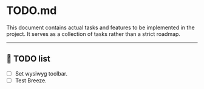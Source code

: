 # TODO.md

This document contains actual tasks and features to be implemented in the project. It serves as a collection of tasks rather than a strict roadmap.

---

## 🚀 TODO list
- [ ] Set wysiwyg toolbar.
- [ ] Test Breeze.
